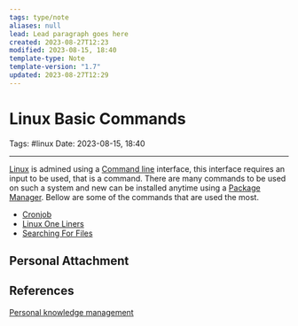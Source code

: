```yaml
---
tags: type/note
aliases: null
lead: Lead paragraph goes here
created: 2023-08-27T12:23
modified: 2023-08-15, 18:40
template-type: Note
template-version: "1.7"
updated: 2023-08-27T12:29
---
```


# Linux Basic Commands

Tags: #linux 
Date: 2023-08-15, 18:40

---

[Linux](Linux.md) is admined using a [Command line](Command%20line) interface, this interface requires an input to be used, that is a command. There are many commands to be used on such a system and new can be installed anytime using a [Package Manager](Package%20Manager). Bellow are some of the commands that are used the most. 

- [Cronjob](Cronjob.md)
- [Linux One Liners](Linux%20One%20Liners.md)
- [Searching For Files](Searching%20For%20Files.md)

## Personal Attachment


## References

[Personal knowledge management](Personal%20knowledge%20management.md)
